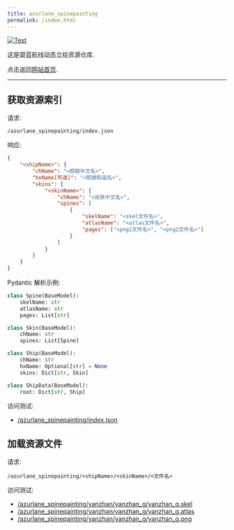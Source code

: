 ```yaml
---
title: azurlane_spinepainting
permalink: /index.html
---
```


[![Test](https://github.com/ww-rm/azurlane_spinepainting/actions/workflows/test.yaml/badge.svg)](https://github.com/ww-rm/azurlane_spinepainting/actions/workflows/test.yaml)

这是碧蓝航线动态立绘资源仓库.

点击返回[网站首页](/).

---

## 获取资源索引

请求:

`/azurlane_spinepainting/index.json`

响应:

```json
{
    "<shipName>": {
        "chName": "<舰娘中文名>",
        "hxName[可选]": "<舰娘和谐名>",
        "skins": {
            "<skinName>": {
                "chName": "<皮肤中文名>",
                "spines": [
                    {
                        "skelName": "<skel文件名>",
                        "atlasName": "<atlas文件名>",
                        "pages": ["<png1文件名>", "<png2文件名>"]
                    }
                ]
            }
        }
    }
}
```

Pydantic 解析示例:

```python
class Spine(BaseModel):
    skelName: str
    atlasName: str
    pages: List[str]

class Skin(BaseModel):
    chName: str
    spines: List[Spine]

class Ship(BaseModel):
    chName: str
    hxName: Optional[str] = None
    skins: Dict[str, Skin]

class ShipData(BaseModel):
    root: Dict[str, Ship]
```

访问测试:

- [/azurlane_spinepainting/index.json](/azurlane_spinepainting/index.json)

## 加载资源文件

请求:

`/azurlane_spinepainting/<shipName>/<skinName>/<文件名>`

访问测试:

- [/azurlane_spinepainting/yanzhan/yanzhan_g/yanzhan_g.skel](/azurlane_spinepainting/yanzhan/yanzhan_g/yanzhan_g.skel)
- [/azurlane_spinepainting/yanzhan/yanzhan_g/yanzhan_g.atlas](/azurlane_spinepainting/yanzhan/yanzhan_g/yanzhan_g.atlas)
- [/azurlane_spinepainting/yanzhan/yanzhan_g/yanzhan_g.png](/azurlane_spinepainting/yanzhan/yanzhan_g/yanzhan_g.png)
